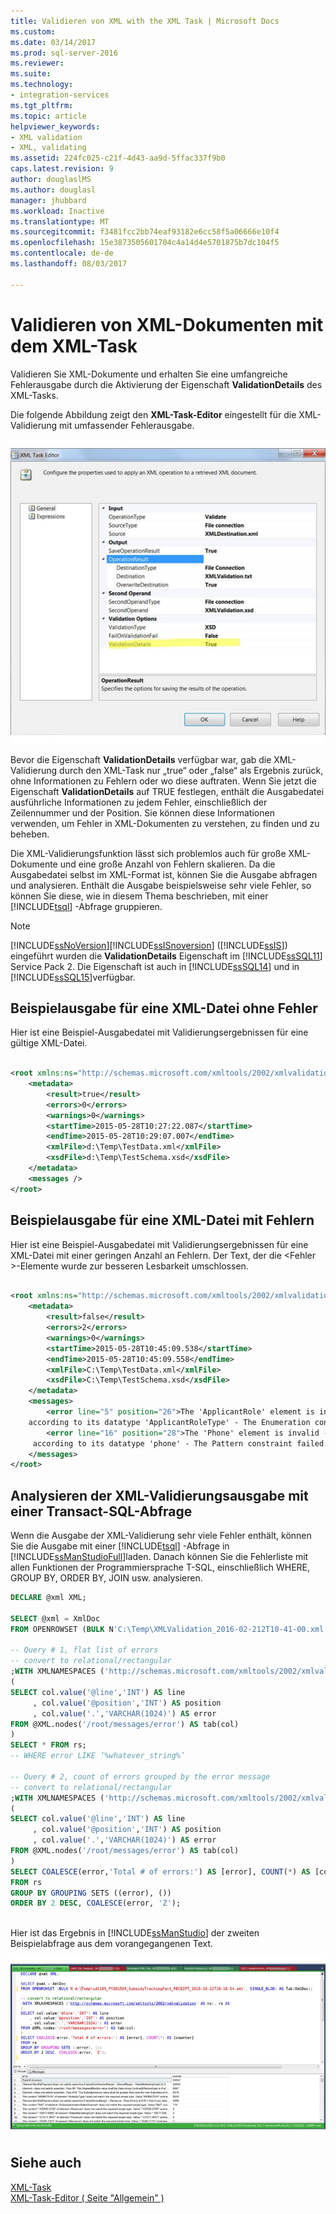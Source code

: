 ```yaml
---
title: Validieren von XML with the XML Task | Microsoft Docs
ms.custom: 
ms.date: 03/14/2017
ms.prod: sql-server-2016
ms.reviewer: 
ms.suite: 
ms.technology:
- integration-services
ms.tgt_pltfrm: 
ms.topic: article
helpviewer_keywords:
- XML validation
- XML, validating
ms.assetid: 224fc025-c21f-4d43-aa9d-5ffac337f9b0
caps.latest.revision: 9
author: douglaslMS
ms.author: douglasl
manager: jhubbard
ms.workload: Inactive
ms.translationtype: MT
ms.sourcegitcommit: f3481fcc2bb74eaf93182e6cc58f5a06666e10f4
ms.openlocfilehash: 15e3873505601704c4a14d4e5701875b7dc104f5
ms.contentlocale: de-de
ms.lasthandoff: 08/03/2017

---
```

# <a name="validate-xml-with-the-xml-task"></a>Validieren von XML-Dokumenten mit dem XML-Task
  Validieren Sie XML-Dokumente und erhalten Sie eine umfangreiche Fehlerausgabe durch die Aktivierung der Eigenschaft **ValidationDetails** des XML-Tasks.  
  
 Die folgende Abbildung zeigt den **XML-Task-Editor** eingestellt für die XML-Validierung mit umfassender Fehlerausgabe.  
  
 ![Eigenschaften von XML-Task im XML-Task-Editor](../../integration-services/control-flow/media/xmltaskproperties.jpg "Eigenschaften von XML-Task im XML-Task-Editor")  
  
 Bevor die Eigenschaft **ValidationDetails** verfügbar war, gab die XML-Validierung durch den XML-Task nur „true“ oder „false“ als Ergebnis zurück, ohne Informationen zu Fehlern oder wo diese auftraten. Wenn Sie jetzt die Eigenschaft **ValidationDetails** auf TRUE festlegen, enthält die Ausgabedatei ausführliche Informationen zu jedem Fehler, einschließlich der Zeilennummer und der Position. Sie können diese Informationen verwenden, um Fehler in XML-Dokumenten zu verstehen, zu finden und zu beheben.  
  
 Die XML-Validierungsfunktion lässt sich problemlos auch für große XML-Dokumente und eine große Anzahl von Fehlern skalieren. Da die Ausgabedatei selbst im XML-Format ist, können Sie die Ausgabe abfragen und analysieren. Enthält die Ausgabe beispielsweise sehr viele Fehler, so können Sie diese, wie in diesem Thema beschrieben, mit einer [!INCLUDE[tsql](../../includes/tsql-md.md)] -Abfrage gruppieren.  
  
> [!NOTE]  
>  [!INCLUDE[ssNoVersion](../../includes/ssnoversion-md.md)][!INCLUDE[ssISnoversion](../../includes/ssisnoversion-md.md)] ([!INCLUDE[ssIS](../../includes/ssis-md.md)]) eingeführt wurden die **ValidationDetails** Eigenschaft im [!INCLUDE[ssSQL11](../../includes/sssql11-md.md)] Service Pack 2. Die Eigenschaft ist auch in [!INCLUDE[ssSQL14](../../includes/sssql14-md.md)] und in [!INCLUDE[ssSQL15](../../includes/sssql15-md.md)]verfügbar.  
  
## <a name="sample-output-for-xml-thats-valid"></a>Beispielausgabe für eine XML-Datei ohne Fehler  
 Hier ist eine Beispiel-Ausgabedatei mit Validierungsergebnissen für eine gültige XML-Datei.  
  
```xml  
  
<root xmlns:ns="http://schemas.microsoft.com/xmltools/2002/xmlvalidation">  
    <metadata>  
        <result>true</result>  
        <errors>0</errors>  
        <warnings>0</warnings>  
        <startTime>2015-05-28T10:27:22.087</startTime>  
        <endTime>2015-05-28T10:29:07.007</endTime>  
        <xmlFile>d:\Temp\TestData.xml</xmlFile>  
        <xsdFile>d:\Temp\TestSchema.xsd</xsdFile>  
    </metadata>  
    <messages />  
</root>  
```  
  
## <a name="sample-output-for-xml-thats-not-valid"></a>Beispielausgabe für eine XML-Datei mit Fehlern  
 Hier ist eine Beispiel-Ausgabedatei mit Validierungsergebnissen für eine XML-Datei mit einer geringen Anzahl an Fehlern. Der Text, der die \<Fehler >-Elemente wurde zur besseren Lesbarkeit umschlossen.  
  
```xml  
  
<root xmlns:ns="http://schemas.microsoft.com/xmltools/2002/xmlvalidation">  
    <metadata>  
        <result>false</result>  
        <errors>2</errors>  
        <warnings>0</warnings>  
        <startTime>2015-05-28T10:45:09.538</startTime>  
        <endTime>2015-05-28T10:45:09.558</endTime>  
        <xmlFile>C:\Temp\TestData.xml</xmlFile>  
        <xsdFile>C:\Temp\TestSchema.xsd</xsdFile>  
    </metadata>  
    <messages>  
        <error line="5" position="26">The 'ApplicantRole' element is invalid - The value 'wer3' is invalid  
    according to its datatype 'ApplicantRoleType' - The Enumeration constraint failed.</error>  
        <error line="16" position="28">The 'Phone' element is invalid - The value 'we3056666666' is invalid  
     according to its datatype 'phone' - The Pattern constraint failed.</error>  
    </messages>  
</root>  
```  
  
## <a name="analyze-xml-validation-output-with-a-transact-sql-query"></a>Analysieren der XML-Validierungsausgabe mit einer Transact-SQL-Abfrage  
 Wenn die Ausgabe der XML-Validierung sehr viele Fehler enthält, können Sie die Ausgabe mit einer [!INCLUDE[tsql](../../includes/tsql-md.md)] -Abfrage in [!INCLUDE[ssManStudioFull](../../includes/ssmanstudiofull-md.md)]laden. Danach können Sie die Fehlerliste mit allen Funktionen der Programmiersprache T-SQL, einschließlich WHERE, GROUP BY, ORDER BY, JOIN usw. analysieren.  
  
```sql  
DECLARE @xml XML;  
  
SELECT @xml = XmlDoc     
FROM OPENROWSET (BULK N'C:\Temp\XMLValidation_2016-02-212T10-41-00.xml', SINGLE_BLOB) AS Tab(XmlDoc);  
  
-- Query # 1, flat list of errors  
-- convert to relational/rectangular  
;WITH XMLNAMESPACES ('http://schemas.microsoft.com/xmltools/2002/xmlvalidation' AS ns), rs AS  
(  
SELECT col.value('@line','INT') AS line  
     , col.value('@position','INT') AS position  
     , col.value('.','VARCHAR(1024)') AS error  
FROM @XML.nodes('/root/messages/error') AS tab(col)  
)  
SELECT * FROM rs;  
-- WHERE error LIKE ‘%whatever_string%’  
  
-- Query # 2, count of errors grouped by the error message  
-- convert to relational/rectangular  
;WITH XMLNAMESPACES ('http://schemas.microsoft.com/xmltools/2002/xmlvalidation' AS ns), rs AS  
(  
SELECT col.value('@line','INT') AS line  
     , col.value('@position','INT') AS position  
     , col.value('.','VARCHAR(1024)') AS error  
FROM @XML.nodes('/root/messages/error') AS tab(col)  
)  
SELECT COALESCE(error,'Total # of errors:') AS [error], COUNT(*) AS [counter]  
FROM rs  
GROUP BY GROUPING SETS ((error), ())  
ORDER BY 2 DESC, COALESCE(error, 'Z');  
  
```  
  
 Hier ist das Ergebnis in [!INCLUDE[ssManStudio](../../includes/ssmanstudio-md.md)] der zweiten Beispielabfrage aus dem vorangegangenen Text.  
  
 ![Abfrage auf die Gruppe von XML-Fehler in Management Studio](../../integration-services/control-flow/media/queryforxmlerrors.jpg "Abfrage Gruppe XML-Fehler in Management Studio")  
  
## <a name="see-also"></a>Siehe auch  
 [XML-Task](../../integration-services/control-flow/xml-task.md)   
 [XML-Task-Editor &#40; Seite "Allgemein" &#41;](../../integration-services/control-flow/xml-task-editor-general-page.md)  
  
  

